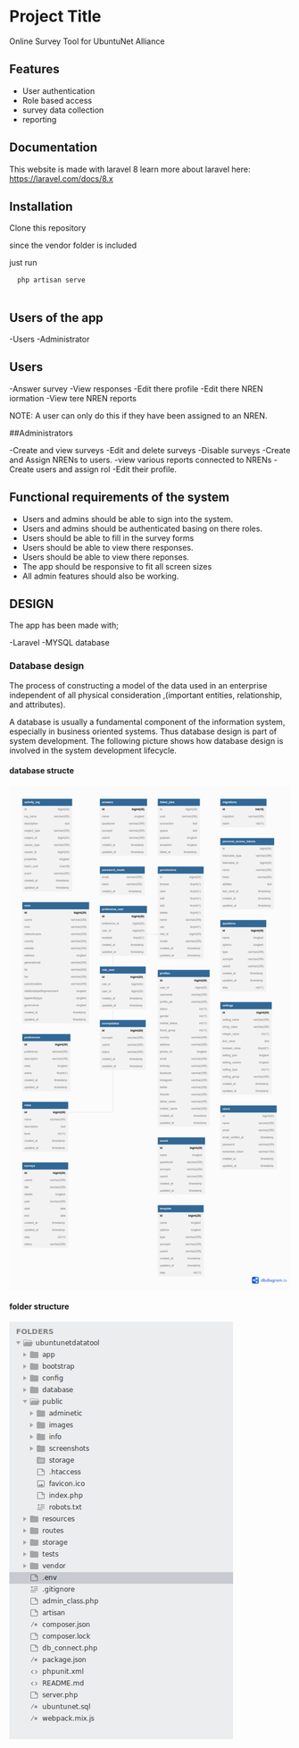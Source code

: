
# Project Title

Online Survey Tool for UbuntuNet Alliance

## Features

- User authentication
- Role based access
- survey data collection
- reporting


## Documentation

This website is made with laravel 8
learn more about laravel here:
https://laravel.com/docs/8.x

## Installation

Clone this repository

since the vendor folder is included

just run 
```bash
  php artisan serve
  
```

## Users of the app

-Users
-Administrator

## Users

-Answer survey
-View responses
-Edit there profile
-Edit there NREN iormation
-View tere NREN reports

NOTE: A user can only do this if they have been assigned to an NREN.

##Administrators 

-Create and view surveys
-Edit and delete surveys
-Disable surveys
-Create and Assign NRENs to users.
-view various reports connected to NRENs
-Create users and assign rol
-Edit their profile.


## Functional requirements of the system

- Users and admins should be able to sign into the system.
- Users and admins should be authenticated basing on there roles.
- Users should be able to fill in the survey forms 
- Users should be able to view there responses.
- Users should be able to view there reponses.
- The app should be responsive to fit all screen sizes
- All admin features should also be working.

## DESIGN
The app has been made with;

-Laravel
-MYSQL database

### Database design
The process of constructing a model of the data used in an enterprise independent of all physical consideration ,(important entities, relationship, and attributes).

A database is usually a fundamental component of the information system, especially in business oriented systems. Thus database design is part of system development. The following picture shows how database design is involved in the system development lifecycle.

#### database structe
![database Screenshot](https://raw.githubusercontent.com/theebruno/ubuntunetdatatool/b0ac2bcd0329388bb9f3f50ed4652c27d82f25a3/public/screenshots/database.png)


#### folder structure
![folder Screenshot](https://raw.githubusercontent.com/theebruno/ubuntunetdatatool/b0ac2bcd0329388bb9f3f50ed4652c27d82f25a3/public/screenshots/folders.png)